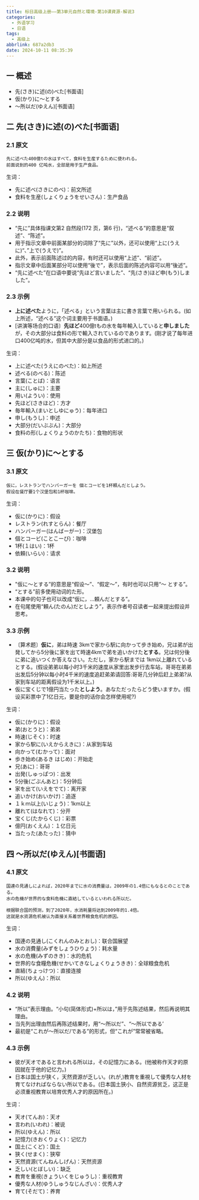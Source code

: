 ```yaml
---
title: 标日高级上册——第3单元自然と環境-第10课資源-解说3
categories:
  - 外语学习
  - 日语
tags:
  - 高级上
abbrlink: 687a2db3
date: 2024-10-11 08:35:39
---
```

## 一 概述

* 先(さき)に述(の)べた[书面语]
* 仮(かり)に～とする
* ～所以だ(ゆえん)[书面语]

<!--more-->

## 二  先(さき)に述(の)べた[书面语]

### 2.1 原文

```
先に述べた400億tの水はすべて，食料を生産するために使われる。
前面说到的400 亿吨水，全部是用于生产食品。
```

生词：

* 先に述べ(さきにのべ)：前文所述
* 食料を生産(しょくりょうをせいさん)：生产食品

### 2.2 说明

* “先に”具体指课文第2 自然段(172 页，第6 行)，“述べる”的意思是“叙述”、“陈述”。
* 用于指示文章中前面某部分的词除了“先に”以外，还可以使用“上に(うえに)“、”上で(うえで)”。
* 此外，表示前面陈述过的内容，有时还可以使用“上述”、“前述”。
* 指示文章中后面某部分可以使用“後で”，表示后面的陈述内容可以用“後述”。
* “先に述べた”在口语中要说“先ほど言いました”、“先(さき)ほど申(もう)しました”。

### 2.3 示例

* **上に述べた**ように，「述べる」という言葉は主に書き言葉で用いられる。(如上所述，“述べる”这个词主要用于书面语。)
* [讲演等场合的口语〕**先ほど**400億tもの水を每年輸入していると**申しました**が，その大部分は食料の形で輸入されているのであります。(刚才说了每年进口400亿吨的水，但其中大部分是以食品的形式进口的。)

生词：

* 上に述べた(うえにのべた)：如上所述
* 述べる(のべる)：陈述
* 言葉(ことば)：语言
* 主に(しゅに)：主要
* 用い(ようい)：使用
* 先ほど(さきほど)：方才
* 毎年輸入(まいとしゆにゅう)：每年进口
* 申し(もうし)：申述
* 大部分(だいぶぶん)：大部分
* 食料の形(しょくりょうのかたち)：食物的形状

## 三 仮(かり)に～とする

### 3.1 原文

```
仮に，レストランでハンバーガーを 個とコービを1杯頼んだとしよう。
假设在餐厅要1个汉堡包和1杯咖啡。
```

生词：

* 仮に(かりに)：假设
* レストラン(れすとらん)：餐厅
* ハンバーガー(はんばーがー)：汉堡包
* 個とコービ(ことこーび)：咖啡
* 1杯(１はい)：1杯
* 依頼(いらい)：请求

### 3.2 说明

* "仮に～とする”的意思是“假设～”、“假定～”，有时也可以只用“～ とする”。
* “とする”前多使用动词的た形。
* 本课中的句子也可以改成“仮に，...頼んだとする”。
* 在句尾使用“頼ん(たのん)だとしよう”，表示作者号召读者一起来提出假设并思考。

### 3.3 示例

* 〔算术题〕**仮に**，弟は時速 3kmで家から駅に向かって步き始め，兄は弟が出発してから5分後に家を出て時速4kmで弟を追いかけた**とする**。兄は何分後に弟に追いつくか答えなさい。ただし，家から駅までは 1km以上離れているとする。(假设弟弟以每小时3千米的速度从家里出发步行去车站，哥哥在弟弟出发后5分钟以每小时4千米的速度追赶弟弟请回答:哥哥几分钟后赶上弟弟?从家到车站的距离假设为1千米以上。)
* 仮に宝くじで1億円当たった**としよう**。あなただったらどう使いますか。(假设买彩票中了1亿日元，要是你的话你会怎样使用呢?)


生词：

* 仮に(かりに)：假设
* 弟(おとうと)：弟弟
* 時速(じそく)：时速
* 家から駅に(いえからえきに)：从家到车站
* 向かって(むかって)：面对
* 歩き始め(あるき はじめ)：开始走
* 兄(あに)：哥哥
* 出発(しゅっぱつ)：出发
* 5分後(ごぶんあと)：5分钟后
* 家を出て(いえをでて)：离开家
* 追いかけ(おいかけ)：追逐
* １ｋｍ以上(いじょう)：1km以上
* 離れて(はなれて)：分开
* 宝くじ(たからくじ)：彩票
* 億円(おくえん)：１亿日元
* 当たった(あたった)：猜中

## 四 ～所以だ(ゆえん)[书面语]

### 4.1 原文

```
国連の見通しによれば，2020年までに水の消费量は，2009年の1.4倍にもなるとのことである。
水の危機が世界的な食料危機に直結しているといわれる所以だ。

根据联合国的预测，到了2020年，水消耗量将达到2009年的1.4倍。
这就是水资源危机被认为直接关系着世界粮食危机的原因。
```

生词：

* 国連の見通し(こくれんのみとおし)：联合国展望
* 水の消費量(みずをしょうひりょう)：耗水量
* 水の危機(みずのきき)：水的危机
* 世界的な食糧危機(せかいてきなしょくりょうきき)：全球粮食危机
* 直結(ちょっけつ)：直接连接
* 所以(ゆえん)：所以

### 4.2 说明

* “所以”表示理由。“小句(简体形式)+所以は，”用于先陈述结果，然后再说明其理由。
* 当先列出理由然后再陈述结果时，用“～所以だ”、“～所以である’
* 最初是“これが～所以だ/である”的形式，但“これが”常常被省略。

### 4.3 示例

* 彼が天オであると言われる所以は，その記憶力にある。(他被称作天才的原因就在于他的记忆力。)
* 日本は国土が狭く，天然資源が乏しい。(れが,)教育を重視して優秀な人材を育てなければならない所以である。(日本国土狭小、自然资源贫乏，这正是必须重视教育以培育优秀人才的原因所在。)

生词：

* 天オ(てんお)：天オ
* 言われ(いわれ)：被说
* 所以(ゆえん)：所以
* 記憶力(きおくりょく)：记忆力
* 国土(こくど)：国土
* 狭く(せまく)：狭窄
* 天然資源(てんねんしげん)：天然资源
* 乏しい(とぼしい)：缺乏
* 教育を重視(きょういくをじゅうし)：重视教育
* 優秀な人材(ゆうしゅうなじんざい)：优秀人才
* 育て(そだて)：养育

  